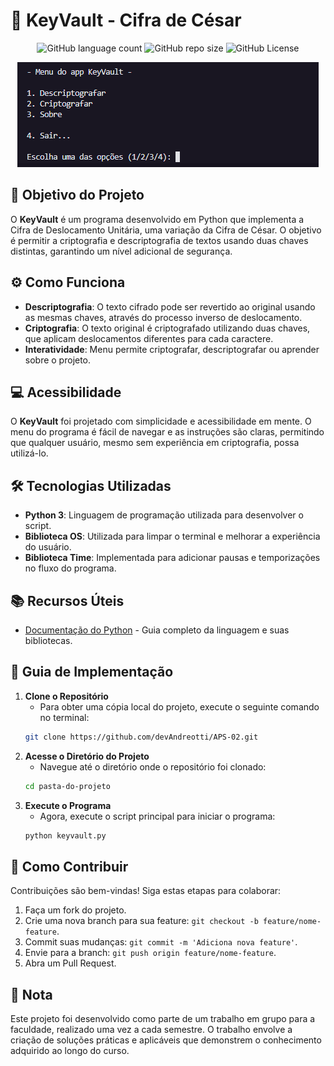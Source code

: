 <!-- Projeto Finalizado -->
# 🔐 KeyVault - Cifra de César
<p align="center">
  <!-- Contador de linguagens do GitHub -->
  <img alt="GitHub language count" src="https://img.shields.io/github/languages/count/devAndreotti/APS-02?color=FFF&labelColor=3b304f&style=flat-square">
  <!-- Tamanho do repositório no GitHub -->
  <img alt="GitHub repo size" src="https://img.shields.io/github/repo-size/devAndreotti/APS-02?color=FFF&labelColor=3b304f&style=flat-square">
  <!-- Licença do GitHub -->
  <img alt="GitHub License" src="https://img.shields.io/github/license/devAndreotti/devAndreotti?color=FFF&labelColor=3b304f&style=flat-square">
</p>

<div align="center">
  <img src="./KeyVault.png" alt="KeyVault Banner"/>
</div>

## 🎯 Objetivo do Projeto
O **KeyVault** é um programa desenvolvido em Python que implementa a Cifra de Deslocamento Unitária, uma variação da Cifra de César. O objetivo é permitir a criptografia e descriptografia de textos usando duas chaves distintas, garantindo um nível adicional de segurança.

## ⚙️ Como Funciona
- **Descriptografia**: O texto cifrado pode ser revertido ao original usando as mesmas chaves, através do processo inverso de deslocamento.
- **Criptografia**: O texto original é criptografado utilizando duas chaves, que aplicam deslocamentos diferentes para cada caractere.
- **Interatividade**: Menu permite criptografar, descriptografar ou aprender sobre o projeto.

## 💻 Acessibilidade
O **KeyVault** foi projetado com simplicidade e acessibilidade em mente. O menu do programa é fácil de navegar e as instruções são claras, permitindo que qualquer usuário, mesmo sem experiência em criptografia, possa utilizá-lo.

## 🛠 Tecnologias Utilizadas
- **Python 3**: Linguagem de programação utilizada para desenvolver o script.
- **Biblioteca OS**: Utilizada para limpar o terminal e melhorar a experiência do usuário.
- **Biblioteca Time**: Implementada para adicionar pausas e temporizações no fluxo do programa.

## 📚 Recursos Úteis
- [Documentação do Python](https://docs.python.org/3/) - Guia completo da linguagem e suas bibliotecas.

## 🧭 Guia de Implementação
1. **Clone o Repositório**
   - Para obter uma cópia local do projeto, execute o seguinte comando no terminal:
   ```bash
   git clone https://github.com/devAndreotti/APS-02.git
   ```
2. **Acesse o Diretório do Projeto**
   - Navegue até o diretório onde o repositório foi clonado:
   ```bash
   cd pasta-do-projeto
   ```
3. **Execute o Programa**
   - Agora, execute o script principal para iniciar o programa:
   ```bash
   python keyvault.py
   ```

## 💪 Como Contribuir
Contribuições são bem-vindas! Siga estas etapas para colaborar:
1. Faça um fork do projeto.
2. Crie uma nova branch para sua feature: `git checkout -b feature/nome-feature`.
3. Commit suas mudanças: `git commit -m 'Adiciona nova feature'`.
4. Envie para a branch: `git push origin feature/nome-feature`.
5. Abra um Pull Request.

## 📝 Nota
Este projeto foi desenvolvido como parte de um trabalho em grupo para a faculdade, realizado uma vez a cada semestre. O trabalho envolve a criação de soluções práticas e aplicáveis que demonstrem o conhecimento adquirido ao longo do curso.
